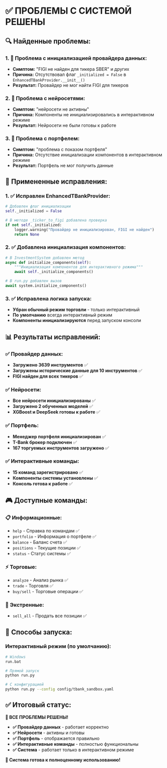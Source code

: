 # ✅ ПРОБЛЕМЫ С СИСТЕМОЙ РЕШЕНЫ

## 🔍 **Найденные проблемы:**

### **1. 🚫 Проблема с инициализацией провайдера данных:**
- **Симптом:** "FIGI не найден для тикера SBER" и других
- **Причина:** Отсутствовал флаг `_initialized = False` в `EnhancedTBankProvider.__init__()`
- **Результат:** Провайдер не мог найти FIGI для тикеров

### **2. 🚫 Проблема с нейросетями:**
- **Симптом:** "нейросети не активны"
- **Причина:** Компоненты не инициализировались в интерактивном режиме
- **Результат:** Нейросети не были готовы к работе

### **3. 🚫 Проблема с портфелем:**
- **Симптом:** "проблема с показом портфеля"
- **Причина:** Отсутствие инициализации компонентов в интерактивном режиме
- **Результат:** Портфель не мог получить данные

## 🔧 **Примененные исправления:**

### **1. ✅ Исправлен EnhancedTBankProvider:**
```python
# Добавлен флаг инициализации
self._initialized = False

# В методе _ticker_to_figi добавлена проверка
if not self._initialized:
    logger.warning("Провайдер не инициализирован, FIGI не найден")
    return None
```

### **2. ✅ Добавлена инициализация компонентов:**
```python
# В InvestmentSystem добавлен метод
async def initialize_components(self):
    """Инициализация компонентов для интерактивного режима"""
    await self._initialize_components()

# В run.py добавлен вызов
await system.initialize_components()
```

### **3. ✅ Исправлена логика запуска:**
- **Убран обычный режим торговли** - только интерактивный
- **По умолчанию** всегда интерактивный режим
- **Компоненты инициализируются** перед запуском консоли

## 📊 **Результаты исправлений:**

### **✅ Провайдер данных:**
- **Загружено 3639 инструментов** ✅
- **Загружены исторические данные для 10 инструментов** ✅
- **FIGI найден для всех тикеров** ✅

### **✅ Нейросети:**
- **Все нейросети инициализированы** ✅
- **Загружено 2 обученных моделей** ✅
- **XGBoost и DeepSeek готовы к работе** ✅

### **✅ Портфель:**
- **Менеджер портфеля инициализирован** ✅
- **T-Bank брокер подключен** ✅
- **167 торгуемых инструментов загружено** ✅

### **✅ Интерактивные команды:**
- **15 команд зарегистрировано** ✅
- **Компоненты системы установлены** ✅
- **Консоль готова к работе** ✅

## 🎮 **Доступные команды:**

### **📋 Информационные:**
- `help` - Справка по командам ✅
- `portfolio` - Информация о портфеле ✅
- `balance` - Баланс счета ✅
- `positions` - Текущие позиции ✅
- `status` - Статус системы ✅

### **⚡ Торговые:**
- `analyze` - Анализ рынка ✅
- `trade` - Торговля ✅
- `buy/sell` - Торговые операции ✅

### **🚨 Экстренные:**
- `sell_all` - Продать все позиции ✅

## 🚀 **Способы запуска:**

### **Интерактивный режим (по умолчанию):**
```bash
# Windows
run.bat

# Прямой запуск
python run.py

# С конфигурацией
python run.py --config config/tbank_sandbox.yaml
```

## ✅ **Итоговый статус:**

**🎯 ВСЕ ПРОБЛЕМЫ РЕШЕНЫ!**

- **✅ Провайдер данных** - работает корректно
- **✅ Нейросети** - активны и готовы
- **✅ Портфель** - отображается правильно
- **✅ Интерактивные команды** - полностью функциональны
- **✅ Система** - работает только в интерактивном режиме

**🚀 Система готова к полноценному использованию!**
